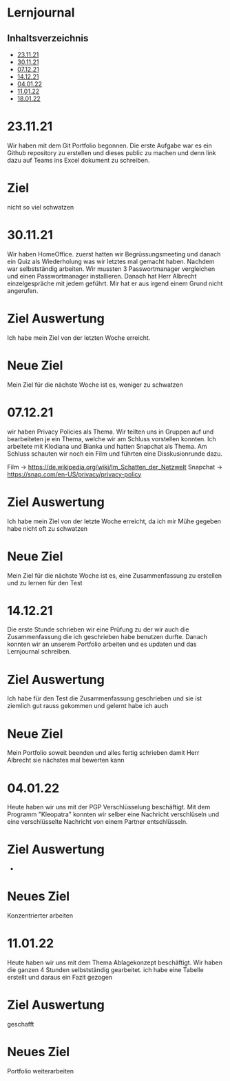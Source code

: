 # Lernjournal
## Inhaltsverzeichnis
- [23.11.21](#231121)
- [30.11.21](#301121)
- [07.12.21](#071221)
- [14.12.21](#141221)
- [04.01.22](#040122)
- [11.01.22](#110122)
- [18.01.22](#180122)
# 23.11.21
Wir haben mit dem Git Portfolio begonnen. Die erste Aufgabe war es ein Github repository zu erstellen und dieses public zu machen und denn link dazu auf Teams ins Excel dokument zu schreiben.
# Ziel
nicht so viel schwatzen
# 30.11.21
Wir haben HomeOffice. zuerst hatten wir Begrüssungsmeeting und danach ein Quiz als Wiederholung was wir letztes mal gemacht haben. Nachdem war selbstständig arbeiten. Wir mussten 3 Passwortmanager vergleichen und einen Passwortmanager installieren. Danach hat Herr Albrecht einzelgespräche mit jedem geführt. Mir hat er aus irgend einem Grund nicht angerufen.
# Ziel Auswertung

Ich habe mein Ziel von der letzten Woche erreicht.
# Neue Ziel

Mein Ziel für die nächste Woche ist es, weniger zu schwatzen
# 07.12.21
wir haben Privacy Policies als Thema. Wir teilten uns in Gruppen auf und bearbeiteten je ein Thema, welche wir am Schluss vorstellen konnten. Ich arbeitete mit Klodiana und Bianka und hatten Snapchat als Thema. Am Schluss schauten wir noch ein Film und führten eine Disskusionrunde dazu.

Film -> https://de.wikipedia.org/wiki/Im_Schatten_der_Netzwelt Snapchat -> https://snap.com/en-US/privacy/privacy-policy
# Ziel Auswertung

Ich habe mein Ziel von der letzte Woche erreicht, da ich mir Mühe gegeben habe nicht oft zu schwatzen
# Neue Ziel

Mein Ziel für die nächste Woche ist es, eine Zusammenfassung zu erstellen und zu lernen für den Test
# 14.12.21
Die erste Stunde schrieben wir eine Prüfung zu der wir auch die Zusammenfassung die ich geschrieben habe benutzen durfte. Danach konnten wir an unserem Portfolio arbeiten und es updaten und das Lernjournal schreiben.
# Ziel Auswertung

Ich habe für den Test die Zusammenfassung geschrieben und sie ist ziemlich gut rauss gekommen und gelernt habe ich auch
# Neue Ziel

Mein Portfolio soweit beenden und alles fertig schrieben damit Herr Albrecht sie nächstes mal bewerten kann
# 04.01.22
Heute haben wir uns mit der PGP Verschlüsselung beschäftigt. Mit dem Programm "Kleopatra" konnten wir selber eine Nachricht verschlüseln und eine verschlüsselte Nachricht von einem Partner entschlüsseln.
# Ziel Auswertung
-
# Neues Ziel
Konzentrierter arbeiten
# 11.01.22
Heute haben wir uns mit dem Thema Ablagekonzept beschäftigt. Wir haben die ganzen 4 Stunden selbstständig gearbeitet. ich habe eine Tabelle erstellt und daraus ein Fazit gezogen
# Ziel Auswertung
geschafft
# Neues Ziel
Portfolio weiterarbeiten
